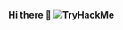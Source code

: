 ### Hi there 👋   ![TryHackMe](https://tryhackme-badges.s3.amazonaws.com/humzakt.png)


<img src="https://cdn.worldvectorlogo.com/logos/facebook-3-2.svg" width="10" height="10" />

<!--
**Humza-K-T/humza-k-t** is a ✨ _special_ ✨ repository because its `README.md` (this file) appears on your GitHub profile.

Here are some ideas to get you started:

- 🔭 I’m currently working on ...
- 🌱 I’m currently learning ...
- 👯 I’m looking to collaborate on ...
- 🤔 I’m looking for help with ...
- 💬 Ask me about ...
- 📫 How to reach me: ...
- 😄 Pronouns: ...
- ⚡ Fun fact: ...
-->
